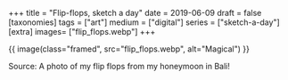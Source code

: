 +++
title = "Flip-flops, sketch a day"
date = 2019-06-09
draft =  false
[taxonomies]
tags = ["art"]
medium = ["digital"]
series = ["sketch-a-day"]
[extra]
images= ["flip_flops.webp"]
+++

{{ image(class="framed", src="flip_flops.webp", alt="Magical") }}

Source: A photo of my flip flops from my honeymoon in Bali!
